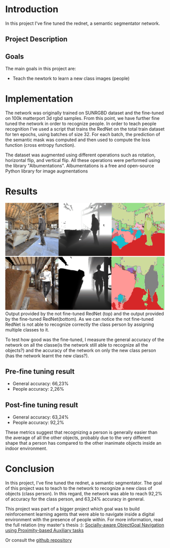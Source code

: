 # Introduction
In this project I've fine tuned the rednet, a semantic segmentator network.
## Project Description


## Goals
The main goals in this project are:
- Teach the newtork to learn a new class images (people)

# Implementation
The network was originally trained on SUNRGBD dataset and the fine-tuned on 100k matterport 3d rgbd samples. From this point, we have further fine tuned the network in order to recognize people. In order to teach people recognition I’ve used a script that trains the RedNet on the total train dataset for ten epochs, using batches of size 32. For each batch, the prediction of the semantic mask was computed and then used to
compute the loss function (cross entropy function). 

The dataset was augmented using different operations such as rotation, horizontal
flip, and vertical flip. All these operations were performed using the library "Albumentations". Albumentations is a free and open-source Python library for image
augmentations
 
# Results

![Alt](/img/rednet_no_people(1).png)
![Alt](/img/rednet_people.png)
Output provided by the not fine-tuned RedNet (top) and the output provided by the fine-tuned RedNet(bottom). As we can notice the not fine-tuned RedNet is not able to recognize correctly the class person by assigning multiple classes to it.

To test how good was the fine-tuned, I measure the general accuracy of the network on all the classe(is the network still able to recognize all the objects?) and the accuracy of the network on only the new class person (has the network learnt the new class?).

## Pre-fine tuning result
- General accuracy: 66,23%
- People accuracy: 2,26%

## Post-fine tuning result
- General accuracy: 63,24%
- People accuracy: 92,2%

These metrics suggest that recognizing a person is generally easier than the average of all the other objects, probably due to the very different shape that a person has compared to the other inanimate objects inside an indoor environment.


# Conclusion
In this project, I've fine tuned the rednet, a semantic segmentator. The goal of this project was to teach to the network to recognize a new class of objects (class person). In this regard, the network was able to reach 92,2% of accuracy for the class person, and 63,24% accuracy in general.

This project was part of a bigger project which goal was to build reinforcement learning agents that were able to navigate inside a digital environment with the presence of people within.
For more information, read the full relation (my master's thesis :): [Socially-aware ObjectGoal Navigation using Proximity-based Auxiliary tasks](https://thesis.unipd.it/retrieve/834673a5-fd91-475f-ba5a-a7327105da67/tesi_franzoso.pdf)

Or consult the [github repository](https://github.com/DavidSolid/SocialObjectNav_main)
